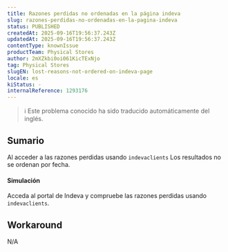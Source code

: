 ```yaml
---
title: Razones perdidas no ordenadas en la página indeva
slug: razones-perdidas-no-ordenadas-en-la-pagina-indeva
status: PUBLISHED
createdAt: 2025-09-16T19:56:37.243Z
updatedAt: 2025-09-16T19:56:37.243Z
contentType: knownIssue
productTeam: Physical Stores
author: 2mXZkbi0oi061KicTExNjo
tag: Physical Stores
slugEN: lost-reasons-not-ordered-on-indeva-page
locale: es
kiStatus: -
internalReference: 1293176
---
```


>ℹ️ Este problema conocido ha sido traducido automáticamente del inglés.

## Sumario


Al acceder a las razones perdidas usando `indevaclients` Los resultados no se ordenan por fecha.


#### Simulación


Acceda al portal de Indeva y compruebe las razones perdidas usando `indevaclients`.

## Workaround


N/A



